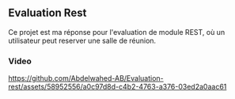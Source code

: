 ## Evaluation Rest
Ce projet est ma réponse pour l'evaluation de module REST, où un utilisateur peut reserver une salle de réunion.
### Video
https://github.com/Abdelwahed-AB/Evaluation-rest/assets/58952556/a0c97d8d-c4b2-4763-a376-03ed2a0aac61

